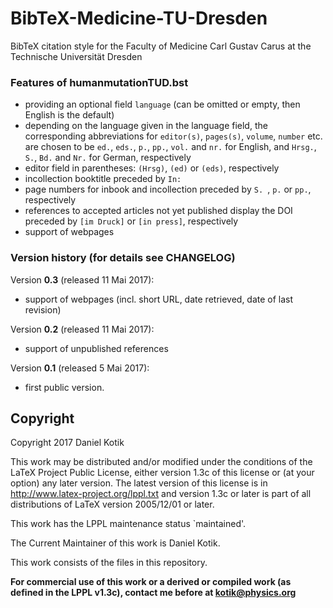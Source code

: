 # BibTeX-Medicine-TU-Dresden
BibTeX citation style for the Faculty of Medicine Carl Gustav Carus at the 
Technische Universität Dresden

### Features of humanmutationTUD.bst
* providing an optional field ``language`` (can be omitted or empty, then English is the default)
* depending on the language given in the language field, the corresponding 
  abbreviations for ``editor(s)``, ``pages(s)``, ``volume``, ``number`` etc. are 
  chosen to be ``ed.``, ``eds.``, ``p.``, ``pp.``, ``vol.`` and ``nr.`` for English, and ``Hrsg.``, 
  ``S.``, ``Bd.`` and ``Nr.`` for German, respectively
* editor field in parentheses: ``(Hrsg)``, ``(ed)`` or ``(eds)``, respectively
* incollection booktitle preceded by ``In: ``
* page numbers for inbook and incollection preceded by ``S. ``, ``p.`` or ``pp.``, respectively
* references to accepted articles not yet published display the DOI preceded by ``[im Druck]`` or ``[in press]``, respectively
* support of webpages

### Version history (for details see CHANGELOG)
Version __0.3__ (released 11 Mai 2017):
  
  * support of webpages (incl. short URL, date retrieved, date of last revision)

Version __0.2__ (released 11 Mai 2017):
  
  * support of unpublished references

Version __0.1__ (released  5 Mai 2017):
  
  * first public version.
  
  ## Copyright
  Copyright 2017 Daniel Kotik
  
  This work may be distributed and/or modified under the conditions of the LaTeX 
  Project Public License, either version 1.3c of this license or (at your option) 
  any later version. The latest version of this license is in 
  http://www.latex-project.org/lppl.txt and version 1.3c or later is part of all 
  distributions of LaTeX version 2005/12/01 or later.
  
  This work has the LPPL maintenance status `maintained'.
  
  The Current Maintainer of this work is Daniel Kotik.
  
  This work consists of the files in this repository.
  
  **For commercial use of this work or a derived or compiled work (as defined in 
  the LPPL v1.3c), contact me before at kotik@physics.org**
  
